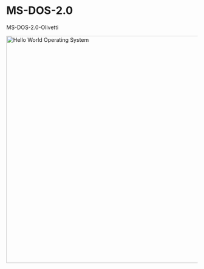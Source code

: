 # MS-DOS-2.0

MS-DOS-2.0-Olivetti

<img src="https://github.com/kurlyak/MS-DOS-2.0/blob/main/pics/MS-DOS-2.0-Olivetti.png" alt="Hello World Operating System" width=600 />

